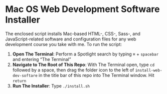 # Mac OS Web Development Software Installer
The enclosed script installs Mac-based HTML-, CSS-, Sass-, and JavaScript-related software and configuration files for any web development course you take with me. To run the script:

1. **Open The Terminal**: Perform a Spotlight search by typing `⌘` + `spacebar` and entering “The Terminal”
2. **Navigate to The Root of This Repo**: With The Terminal open, type `cd` followed by a space, then drag the folder icon to the left of `install-web-dev-softare` in the title bar of this repo into The Terminal window. Hit `return`
3. **Run The Installer**: Type `./install.sh`
